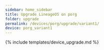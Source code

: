 ```yaml
---
sidebar: home_sidebar
title: Upgrade LineageOS on porg
folder: upgrade
permalink: /devices/porg/upgrade/variant1/
device: porg_variant1
---
```

{% include templates/device_upgrade.md %}
